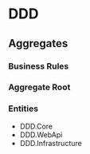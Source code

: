 # DDD

## Aggregates

### Business Rules

### Aggregate Root

### Entities

- DDD.Core
- DDD.WebApi
- DDD.Infrastructure
